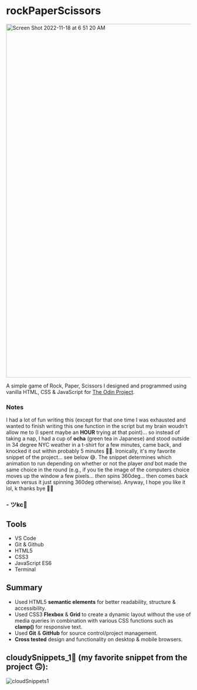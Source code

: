 # rockPaperScissors
<img width="965" alt="Screen Shot 2022-11-18 at 6 51 20 AM" src="https://user-images.githubusercontent.com/90482169/202699133-aa820f62-adee-4503-9f27-6a91c9bb6a57.png">


A simple game of Rock, Paper, Scissors I designed and programmed using vanilla HTML, CSS & JavaScript for <a href="https://www.theodinproject.com/lessons/foundations-rock-paper-scissors" target="_blank">The Odin Project</a>.

### Notes

I had a lot of fun writing this (except for that one time I was exhausted and wanted to finish writing this one function in the script but my brain woudn't allow me to (I spent maybe an **HOUR** trying at that point)… so instead of taking a nap, I had a cup of **ocha** (green tea in Japanese) and stood outside in 34 degree NYC weather in a t-shirt for a few minutes, came back, and knocked it out within probably 5 minutes 🥊😎. Ironically, it's my favorite snippet of the project… see below 😅. The snippet determines which animation to run depending on whether or not the player *and* bot made the same choice in the round (e.g., if you tie the image of the computers choice moves up the window a few pixels… *then* spins 360deg… then comes back down versus it just spinning 360deg otherwise). Anyway, I hope you like it lol, k thanks bye ✌🏽

### - ツkc💭

## Tools
* VS Code
* Git & Github
* HTML5
* CSS3 
* JavaScript ES6
* Terminal

## Summary
* Used HTML5 **semantic elements** for better readability, structure & accessibility.
* Used CSS3 **Flexbox** & **Grid** to create a dynamic layout without the use of media queries in combination with various CSS functions such as **clamp()** for responsive text.
* Used **Git** & **GitHub** for source control/project management. 
* **Cross tested** design and functionality on desktop & mobile browsers.

## cloudySnippets_1💭 (my favorite snippet from the project 🙃):
![cloudSnippets1](https://user-images.githubusercontent.com/90482169/202843102-b52debe7-2e26-449d-9466-c04f23d6cc8a.png)
